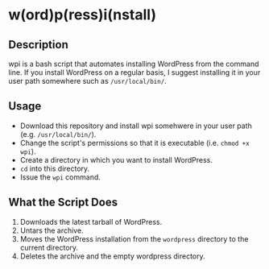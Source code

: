 w(ord)p(ress)i(nstall)
======================

Description
-----------

wpi is a bash script that automates installing WordPress from the command line.  If you install WordPress on a regular basis, I suggest installing it in your user path somewhere such as `/usr/local/bin/`.

Usage
-----
* Download this repository and install wpi somehwere in your user path (e.g. `/usr/local/bin/`).
* Change the script's permissions so that it is executable (i.e. `chmod +x wpi`).
* Create a directory in which you want to install WordPress.
* `cd` into this directory.
* Issue the `wpi` command.

What the Script Does
--------------------
1. Downloads the latest tarball of WordPress.
2. Untars the archive.
3. Moves the WordPress installation from the `wordpress` directory to the current directory.
4. Deletes the archive and the empty wordpress directory.
